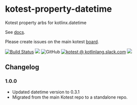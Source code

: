 # kotest-property-datetime

Kotest property arbs for kotlinx.datetime

See [docs](https://kotest.io/docs/proptest/property-based-testing.html).

Please create issues on the main kotest [board](https://github.com/kotest/kotest/issues).

[![Build Status](https://github.com/kotest/kotest-property-datetime/workflows/master/badge.svg)](https://github.com/kotest/kotest-property-datetime/actions)
[<img src="https://img.shields.io/maven-central/v/io.kotest.extensions/kotest-property-datetime.svg?label=latest%20release"/>](http://search.maven.org/#search|ga|1|kotest-property-datetime)
![GitHub](https://img.shields.io/github/license/kotest/kotest-property-datetime)
[![kotest @ kotlinlang.slack.com](https://img.shields.io/static/v1?label=kotlinlang&message=kotest&color=blue&logo=slack)](https://kotlinlang.slack.com/archives/CT0G9SD7Z)
[<img src="https://img.shields.io/nexus/s/https/oss.sonatype.org/io.kotest.extensions/kotest-property-datetime.svg?label=latest%20snapshot"/>](https://oss.sonatype.org/content/repositories/snapshots/io/kotest/extensions/kotest-property-datetime/)

## Changelog

### 1.0.0

* Updated datetime version to 0.3.1
* Migrated from the main Kotest repo to a standalone repo.

